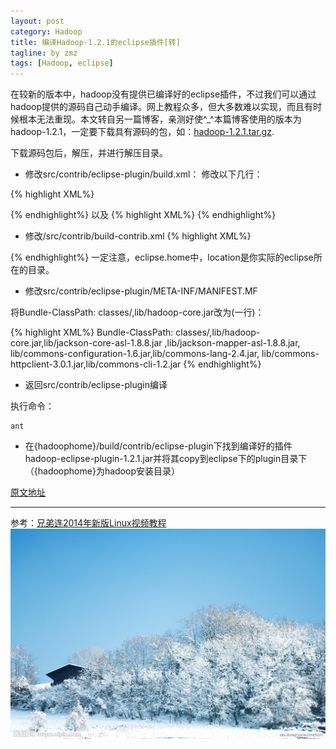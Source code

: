 ```yaml
---
layout: post
category: Hadoop
title: 编译Hadoop-1.2.1的eclipse插件[转]
tagline: by zmz
tags: [Hadoop, eclipse]
---
```


在较新的版本中，hadoop没有提供已编译好的eclipse插件，不过我们可以通过hadoop提供的源码自己动手编译。网上教程众多，但大多数难以实现，而且有时候根本无法重现。本文转自另一篇博客，亲测好使^_^本篇博客使用的版本为hadoop-1.2.1，一定要下载具有源码的包，如：[hadoop-1.2.1.tar.gz](http://mirrors.aliyun.com/apache/hadoop/core/hadoop-1.2.1/).

<!--more-->

下载源码包后，解压，并进行解压目录。

+ 修改src/contrib/eclipse-plugin/build.xml：
修改以下几行：

{% highlight XML%}
<path id="hadoop-core-jar">
    <fileset dir="${hadoop.root}/">
        <include name="hadoop*.jar"/>
    </fileset>
  </path>
  <!-- Override classpath to include Eclipse SDK jars -->
  <path id="classpath">
    <pathelement location="${build.classes}"/>
    <pathelement location="${hadoop.root}/build/classes"/>
    <path refid="eclipse-sdk-jars"/>
    <path refid="hadoop-core-jar"/>
  </path>
{% endhighlight%}
以及
{% highlight XML%}
<target name="jar" depends="compile" unless="skip.contrib">
    <mkdir dir="${build.dir}/lib"/>
    <copy file="${hadoop.root}/hadoop-core-${version}.jar" tofile="${build.dir}/lib/hadoop-core.jar" verbose="true"/>
    <copy file="${hadoop.root}/lib/commons-cli-1.2.jar"  todir="${build.dir}/lib" verbose="true"/>
    <copy file="${hadoop.root}/lib/commons-lang-2.4.jar"  todir="${build.dir}/lib" verbose="true"/>
    <copy file="${hadoop.root}/lib/commons-configuration-1.6.jar"  todir="${build.dir}/lib" verbose="true"/>
    <copy file="${hadoop.root}/lib/jackson-mapper-asl-1.8.8.jar"  todir="${build.dir}/lib" verbose="true"/>
    <copy file="${hadoop.root}/lib/jackson-core-asl-1.8.8.jar"  todir="${build.dir}/lib" verbose="true"/>
    <copy file="${hadoop.root}/lib/commons-httpclient-3.0.1.jar"  todir="${build.dir}/lib" verbose="true"/>
    <jar
      jarfile="${build.dir}/hadoop-${name}-${version}.jar"
      manifest="${root}/META-INF/MANIFEST.MF">
      <fileset dir="${build.dir}" includes="classes/ lib/"/>
      <fileset dir="${root}" includes="resources/ plugin.xml"/>
    </jar>
  </target>
{% endhighlight%}

+ 修改/src/contrib/build-contrib.xml
{% highlight XML%}
<property name="version" value="1.2.1"/>
<property name="ivy.version" value="2.1.0"/>
<property name="eclipse.home" location="..."/>
{% endhighlight%}
一定注意，eclipse.home中，location是你实际的eclipse所在的目录。

+ 修改src/contrib/eclipse-plugin/META-INF/MANIFEST.MF

将Bundle-ClassPath: classes/,lib/hadoop-core.jar改为(一行)：

{% highlight XML%}
Bundle-ClassPath: classes/,lib/hadoop-core.jar,lib/jackson-core-asl-1.8.8.jar ,lib/jackson-mapper-asl-1.8.8.jar, lib/commons-configuration-1.6.jar,lib/commons-lang-2.4.jar, lib/commons-httpclient-3.0.1.jar,lib/commons-cli-1.2.jar
{% endhighlight%}

+ 返回src/contrib/eclipse-plugin编译 

执行命令：

    ant
    
+ 在{hadoophome}/build/contrib/eclipse-plugin下找到编译好的插件hadoop-eclipse-plugin-1.2.1.jar并将其copy到eclipse下的plugin目录下（{hadoophome}为hadoop安装目录）

[原文地址](http://6728496.blog.51cto.com/6718496/1303425)

***


参考：[兄弟连2014年新版Linux视频教程](http://bbs.lampbrother.net/read-htm-tid-161465.html)
![vim logo](/img/snow.jpg)

